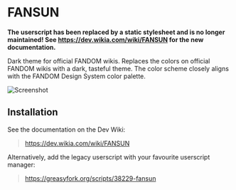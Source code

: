 # FANSUN

**The userscript has been replaced by a static stylesheet and is no longer maintained! See https://dev.wikia.com/wiki/FANSUN for the new documentation.**

Dark theme for official FANDOM wikis. Replaces the colors on official FANDOM wikis with a dark, tasteful theme. The color scheme closely aligns with the FANDOM Design System color palette.

![Screenshot](https://greasyfork.org/system/screenshots/screenshots/000/009/946/original/FANSUN.png)

## Installation
See the documentation on the Dev Wiki:
>https://dev.wikia.com/wiki/FANSUN

Alternatively, add the legacy userscript with your favourite userscript manager: 
>https://greasyfork.org/scripts/38229-fansun
